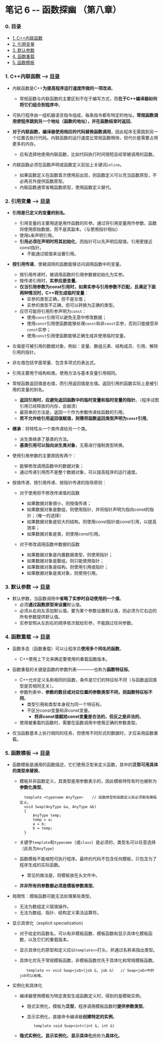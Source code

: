 # 笔记 6 -- 函数探幽    （第八章）

### <span id = "0">0. 目录</span>
* [1. C++内联函数](#1)
* [2. 引用变量](#2)
* [3. 默认参数](#3)
* [4. 函数重载](#4)
* [5. 函数模板](#5)

### <span id = "1">1. C++内联函数</span> --> [目录](#0)
* 内联函数是C++**为提高程序运行速度所做的一项改进**。
    * 常规函数与内联函数的主要区别不在于编写方式，而**在于C++编译器如何将它们组合到程序中**。

* 可执行程序由一组机器语言指令组成，每条指令都有特定的地址。**常规函数调用使程序跳到另一个地址（函数的地址），并在函数结束时返回**。

* **对于内联函数，编译器使用相应的代码替换函数调用**，因此程序无需跳到另一个位置去执行代码。内联函数的运行速度比常规函数稍快，但代价是需要占用更多的内存。
    * 应有选择地使用内联函数，比如代码执行时间很短且经常被调用的函数。

* 内联函数必须在函数声明或函数定义前加上关键词`inline`。
    * 如果函数定义在函数首次使用前出现，则函数定义可以充当函数原型，不必再另外提供函数原型。
    * 内联函数通常省略函数原型，使用函数定义替代。

### <span id = "2">2. 引用变量</span> --> [目录](#0)
* **引用是已定义的变量的别名**。
    * 引用变量的主要用途是用作函数的形参。通过将引用变量用作参数，函数将使用原始数据，而不是其副本。（与使用指针相似）
    * 使用`&`来声明引用。
    * **引用必须在声明时将其初始化**，而指针可以先声明后赋值。引用更接近const指针。
        * 不能通过赋值来设置引用。
    
* **按引用传递**，使被调用的函数能够访问调用函数中的变量。
    * 按引用传递时，被调用函数的引用参数被初始化为实参。
    * 按传递引用时，**实参应是变量**。
    * **仅当引用参数为const引用时，如果实参与引用参数不匹配，且满足下面两种情况时，C++将生成临时变量**：
        * 实参的类型正确，但不是左值；
        * 实参的类型不正确，但可以转换为正确的类型。
    * 应尽可能将引用形参声明为`const`：
        * 使用`const`引用可以避免无意中修改数据；
        * 使用`const`引用使函数能够处理`const`和非`const`实参，否则只能接受非`const`实参；
        * 使用`const`引用使函数能够正确生成并使用临时变量。
    
* 左值是可被引用的数据对象，例如：变量、数组元素、结构成员、引用、解除引用的指针。
* 非左值包括字面常量、包含多项式的表达式。

* 引用主要用于结构和类。使用方法与基本变量引用相同。
* 常规函数返回值是右值，而引用返回值是左值。返回引用的函数实际上是被引用的变量的别名。
    * **返回引用时，应避免返回函数中的临时变量和临时变量的指针**。（程序试图引用已经释放的内存，会崩溃）
    * 最简单的方法是，返回一个作为参数传递给函数的引用。
    * **若不允许给引用返回值赋值，则需将函数返回类型声明为`const`引用**。

* **继承**：将特性从一个类传递给另一个类。
    * 派生类继承了基类的方法。
    * **基类引用可以指向派生类对象**，无需进行强制类型转换。

* 使用引用参数的主要原因有两个：
    * 能够修改调用函数中的数据对象；
    * 通过传递引用而不是整个数据对象，可以提高程序的运行速度。

* 按值传递、按引用传递、按指针传递的指导原则：
    * 对于使用但不修改传递值的函数
        * 如果数据对象很小，则按值传递；
        * 如果数据对象是数组，则使用指针，并将指针声明为指向const的指针；（唯一的选择）
        * 如果数据对象是较大的结构，则使用const指针或const引用，以提高效率；
        * 如果数据对象是类，则使用const引用。
    
    * 对于修改调用函数中数据的函数
        * 如果数据对象是内置数据类型，则使用指针；
        * 如果数据对象是数组，则只能使用指针；
        * 如果数据对象是结构，则使用引用或指针；
        * 如果数据对象是类对象，则使用引用。
    
### <span id = "3">3. 默认参数</span> --> [目录](#0)
* 默认参数，当函数调用中**省略了实参时自动使用的一个值**。
    * 必须**通过函数原型来设置**默认值。
    * 必须从右向左添加默认值。要为某个参数设置默认值，则必须为它右边的所有参数提供默认值。
    * 实参安照从左到右的顺序依次赋给形参，不能跳过任何参数。

### <span id = "4">4. 函数重载</span> --> [目录](#0)
* 函数多态（函数重载）可以让程序员**使用多个同名的函数**。
    * C++使用上下文来确定要使用的重载函数版本。
* 函数重载的关键是函数的参数列表————也称为**函数特征标**。
    * C++允许定义名称相同的函数，条件是它们的特征标不同（与函数返回类型是否相同无关）。
    * 参数列表中，**参数的数目或对应位置的参数类型不同，则函数特征标不同**。
        * 类型引用和类型本身视为同一个特征标。
        * 不区分const变量和非const变量。
            * **将非const值赋给const变量是合法的，但反之是非法的**。
    * 使用被重载的函数时，需要在函数调用中使用正确的参数类型。

* 仅当函数基本上执行相同的任务，但使用不同形式的数据时，才应采用函数重载。

### <span id = "5">5. 函数模板</span> --> [目录](#0)
* 函数模板是通用的函数描述，它们使用泛型来定义函数，其中的**泛型可用具体的类型来替换**。
    * 模板并非函数定义，其类型是用参数表示的，因此模板特性有时也被称为**参数化类型**。

            template <typename AnyType>    // 函数原型和函数定义前必须都有模板定义。
            void Swap(AnyType &a, AnyType &b)
            {
                AnyType temp;
                temp = a;
                a = b;
                b = temp;
            }


    * 关键字`template`和`typename`（或`class`）是必须的，类型名可以任意选择（此处为`AnyType`）
    * 函数模板不能缩短可执行程序。最终的代码不包含任何模板，只包含为了程序生成的实际函数。
        * 常见的做法是，将模板放在头文件中。
    * **并非所有的参数都必须是模板参数类型**。

* 局限性：模板函数可能无法处理某些类型。
    * 无法为数组定义赋值操作。
    * 无法为数组、指针、结构定义乘法运算符。

* 显示具体化（explicit specialization）
    * 对于给定的函数名，可以有非模板函数、模板函数和显示具体化模板函数，以及它们的重载版本。
    * 显示具体化的原型和定义应以`template<>`打头，并通过名称来指出类型。
    * 具体化优先于常规模板函数，非模板函数优先于具体化和常规模板函数。

             template <> void Swap<job>(job &, job &)   // Swap<job>中的job可以省略。
         

* 实例化和具体化
    * 编译器使用模板为特定类型生成函数定义时，得到的是模板实例。
        * 隐式实例化，模板为**泛型**，程序调用模板函数时**提供参数类型**。
        * 显示实例化，直接命令编译器**创建特定的实例**。

                 template void Swap<int>(int &, int &)

        
    * **隐式实例化、显示实例化、显示具体化**统称为**具体化**。